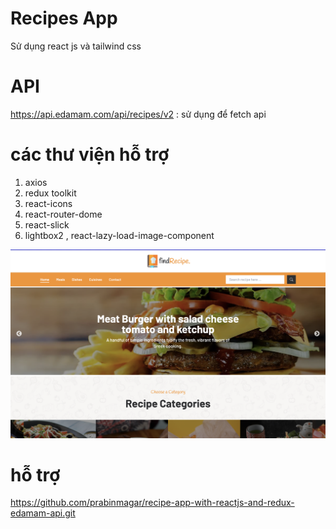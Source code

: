 # Recipes App

Sử dụng react js và tailwind css


# API

https://api.edamam.com/api/recipes/v2 : sử dụng để fetch api

# các thư viện hỗ trợ

1. axios 
2. redux toolkit
3. react-icons
4. react-router-dome
5. react-slick
6. lightbox2 , react-lazy-load-image-component


![Preview image](./public/demo.png)



# hỗ trợ 
https://github.com/prabinmagar/recipe-app-with-reactjs-and-redux-edamam-api.git